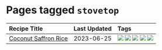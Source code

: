 # Pages tagged `stovetop`

|Recipe Title|Last Updated|Tags
|:---|:---|:---|
|[Coconut Saffron Rice](../recipes/coconutsaffronrice.md)|2023-06-25|[![](https://img.shields.io/badge/tag-Thai-3a4f8e)](../tags/Thai.md) [![](https://img.shields.io/badge/tag-expensive-91514)](../tags/expensive.md) [![](https://img.shields.io/badge/tag-rice-8f457a)](../tags/rice.md) [![](https://img.shields.io/badge/tag-sides-208450)](../tags/sides.md) [![](https://img.shields.io/badge/tag-stovetop-6984a1)](../tags/stovetop.md)|